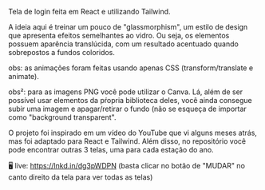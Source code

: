 Tela de login feita em React e utilizando Tailwind.

A ideia aqui é treinar um pouco de "glassmorphism", um estilo de design que apresenta efeitos semelhantes ao vidro. Ou seja, os elementos possuem aparência translúcida, com um resultado acentuado quando sobrepostos a fundos coloridos.

obs: as animações foram feitas usando apenas CSS (transform/translate e animate).

obs²: para as imagens PNG você pode utilizar o Canva. Lá, além de ser possível usar elementos da pŕopria biblioteca deles, você ainda consegue subir uma imagem e apagar/retirar o fundo (não se esqueça de importar como "background transparent".

O projeto foi inspirado em um vídeo do YouTube que vi alguns meses atrás, mas foi adaptado para React e Tailwind. Além disso, no repositório você pode encontrar outras 3 telas, uma para cada estação do ano.

🖥 live: https://lnkd.in/dg3pWDPN (basta clicar no botão de "MUDAR" no canto direito da tela para ver todas as telas)
